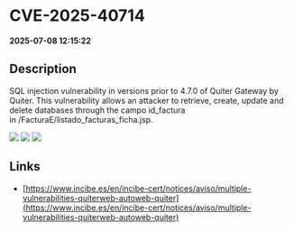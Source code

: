 # CVE-2025-40714

**2025-07-08 12:15:22**

## Description
SQL injection vulnerability in versions prior to 4.7.0 of Quiter Gateway by Quiter. This vulnerability allows an attacker to retrieve, create, update and delete databases through the campo id_factura in /<Client>FacturaE/listado_facturas_ficha.jsp.

![](https://img.shields.io/static/v1?label=Score&message=9.3&color=red)
![](https://img.shields.io/static/v1?label=Severity&message=CRITICAL&color=red)
![](https://img.shields.io/static/v1?label=CWE&message=SQL&color=green)

## Links
- [https://www.incibe.es/en/incibe-cert/notices/aviso/multiple-vulnerabilities-quiterweb-autoweb-quiter](https://www.incibe.es/en/incibe-cert/notices/aviso/multiple-vulnerabilities-quiterweb-autoweb-quiter)
